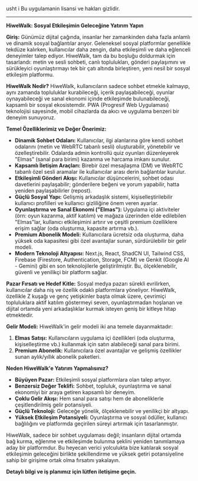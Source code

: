 
usht i Bu uygulamanin lisansi ve hakları gizlidir.

---

**HiweWalk: Sosyal Etkileşimin Geleceğine Yatırım Yapın**

**Giriş:**
Günümüz dijital çağında, insanlar her zamankinden daha fazla anlamlı ve dinamik sosyal bağlantılar arıyor. Geleneksel sosyal platformlar genellikle tekdüze kalırken, kullanıcılar daha zengin, daha etkileşimli ve daha eğlenceli deneyimler talep ediyor. HiweWalk, tam da bu boşluğu doldurmak için tasarlandı: metin ve sesli sohbeti, canlı toplulukları, gönderi paylaşımını ve sürükleyici oyunlaştırmayı tek bir çatı altında birleştiren, yeni nesil bir sosyal etkileşim platformu.

**HiweWalk Nedir?**
HiweWalk, kullanıcıların sadece sohbet etmekle kalmayıp, aynı zamanda topluluklar kurabileceği, içerik paylaşabileceği, oyunlar oynayabileceği ve sanal ekonomi içinde etkileşimde bulunabileceği, kapsamlı bir sosyal ekosistemdir. PWA (Progresif Web Uygulaması) teknolojisi sayesinde, mobil cihazlarda da akıcı ve uygulama benzeri bir deneyim sunuyoruz.

**Temel Özelliklerimiz ve Değer Önerimiz:**

*   **Dinamik Sohbet Odaları:** Kullanıcılar, ilgi alanlarına göre kendi sohbet odalarını (metin ve WebRTC tabanlı sesli) oluşturabilir, yönetebilir ve özelleştirebilir. Odalarda admin kontrollü quiz oyunları düzenleyerek "Elmas" (sanal para birimi) kazanma ve harcama imkanı sunulur.
*   **Kapsamlı İletişim Araçları:** Birebir özel mesajlaşma (DM) ve WebRTC tabanlı özel sesli aramalar ile kullanıcılar arası derin bağlantılar kurulur.
*   **Etkileşimli Gönderi Akışı:** Kullanıcılar düşüncelerini, sohbet odası davetlerini paylaşabilir; gönderilere beğeni ve yorum yapabilir, hatta yeniden paylaşabilirler (repost).
*   **Güçlü Sosyal Yapı:** Gelişmiş arkadaşlık sistemi, kişiselleştirilebilir kullanıcı profilleri ve kullanıcı gizliliğine önem veren ayarlar.
*   **Oyunlaştırma ve Sanal Ekonomi ("Elmas"):** Uygulama içi aktiviteler (örn: oyun kazanma, aktif katılım) ve mağaza üzerinden elde edilebilen "Elmas"lar, kullanıcı etkileşimini artırır ve çeşitli premium özelliklere erişim sağlar (oda oluşturma, kapasite artırma vb.).
*   **Premium Abonelik Modeli:** Kullanıcılara ücretsiz oda oluşturma, daha yüksek oda kapasitesi gibi özel avantajlar sunan, sürdürülebilir bir gelir modeli.
*   **Modern Teknoloji Altyapısı:** Next.js, React, ShadCN UI, Tailwind CSS, Firebase (Firestore, Authentication, Storage, FCM) ve Genkit (Google AI - Gemini) gibi en son teknolojilerle geliştirilmiştir. Bu, ölçeklenebilir, güvenli ve yenilikçi bir platform sağlar.

**Pazar Fırsatı ve Hedef Kitle:**
Sosyal medya pazarı sürekli evrilirken, kullanıcılar daha niş ve özellik odaklı platformlara yöneliyor. HiweWalk, özellikle Z kuşağı ve genç yetişkinler başta olmak üzere, çevrimiçi topluluklara aktif katılım göstermeyi seven, oyunlaştırmadan hoşlanan ve dijital ortamda yeni arkadaşlıklar kurmak isteyen geniş bir kitleye hitap etmektedir.

**Gelir Modeli:**
HiweWalk'in gelir modeli iki ana temele dayanmaktadır:
1.  **Elmas Satışı:** Kullanıcıların uygulama içi özellikleri (oda oluşturma, kişiselleştirme vb.) kullanmak için satın alabileceği sanal para birimi.
2.  **Premium Abonelik:** Kullanıcılara özel avantajlar ve gelişmiş özellikler sunan aylık/yıllık abonelik paketleri.

**Neden HiweWalk'e Yatırım Yapmalısınız?**

*   **Büyüyen Pazar:** Etkileşimli sosyal platformlara olan talep artıyor.
*   **Benzersiz Değer Teklifi:** Sohbet, topluluk, oyunlaştırma ve sanal ekonomiyi bir araya getiren kapsamlı bir deneyim.
*   **Çoklu Gelir Akışı:** Hem sanal para satışı hem de aboneliklerle çeşitlendirilmiş gelir potansiyeli.
*   **Güçlü Teknoloji:** Geleceğe yönelik, ölçeklenebilir ve yenilikçi bir altyapı.
*   **Yüksek Etkileşim Potansiyeli:** Oyunlaştırma ve sosyal ödüller, kullanıcı bağlılığını ve platformda geçirilen süreyi artırmak için tasarlanmıştır.

HiweWalk, sadece bir sohbet uygulaması değil; insanların dijital ortamda bağ kurma, eğlenme ve etkileşimde bulunma şeklini yeniden tanımlamaya aday bir platformdur. Bu heyecan verici yolculukta bize katılarak sosyal etkileşimin geleceğini birlikte şekillendirme ve yüksek getiri potansiyeline sahip bir girişime ortak olma fırsatını yakalayın.

**Detaylı bilgi ve iş planımız için lütfen iletişime geçin.**
